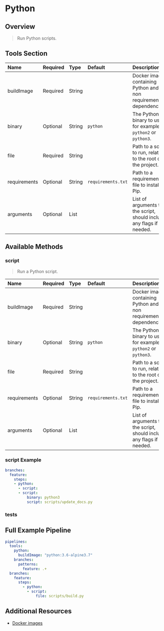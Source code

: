 # Python

## Overview

> Run Python scripts.

## Tools Section

| Name         | Required   | Type   | Default            | Description                                                               |
|:-------------|:-----------|:-------|:-------------------|:--------------------------------------------------------------------------|
| buildImage   | Required   | String |                    | Docker image containing Python and any non requirements.txt dependencies. |
| binary       | Optional   | String | `python`           | The Python binary to use, for example `python2` or `python3`.             |
| file         | Required   | String |                    | Path to a script to run, relative to the root of the project.             |
| requirements | Optional   | String | `requirements.txt` | Path to a requirements.txt file to install via Pip.                       |
| arguments    | Optional   | List   |                    | List of arguments to the script, should include any flags if needed.      |

## Available Methods

### script

> Run a Python script.

| Name         | Required   | Type   | Default            | Description                                                               |
|:-------------|:-----------|:-------|:-------------------|:--------------------------------------------------------------------------|
| buildImage   | Required   | String |                    | Docker image containing Python and any non requirements.txt dependencies. |
| binary       | Optional   | String | `python`           | The Python binary to use, for example `python2` or `python3`.             |
| file         | Required   | String |                    | Path to a script to run, relative to the root of the project.             |
| requirements | Optional   | String | `requirements.txt` | Path to a requirements.txt file to install via Pip.                       |
| arguments    | Optional   | List   |                    | List of arguments to the script, should include any flags if needed.      |

### script Example

```yaml
branches:
  feature:
    steps:
    - python:
      - script:
      - script:
          binary: python3
          script: scripts/update_docs.py
```

### tests

## Full Example Pipeline

```yaml
pipelines:
  tools:
    python:
      buildImage: "python:3.6-alpine3.7"
    branches:
      patterns:
        feature: .+
  branches:
    feature:
      steps:
        - python:
          - script:
              file: scripts/build.py
```

## Additional Resources

* [Docker images](https://hub.docker.com/_/python/)